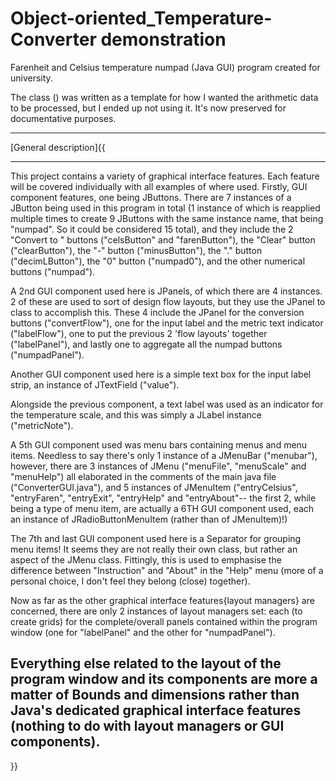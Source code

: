 # Object-oriented_Temperature-Converter demonstration
Farenheit and Celsius temperature numpad (Java GUI) program created for university.

The class (<interediate converter interface class>) was written as a template for how I wanted the arithmetic data to be processed, but I ended up not using it. It's now preserved for documentative purposes.

  
  -------------------------------------------------------------------------------------
  [General description]{{
  
------------------------------------------------------------------------
This project contains a variety of graphical interface features. Each 
feature will be covered individually with all examples of where used.
Firstly, GUI component features, one being JButtons. There are 7 
instances of a JButton being used in this program in total (1 instance 
of which is reapplied multiple times to create 9 JButtons with the 
same instance name, that being "numpad". So it could be considered 15 
total), and they include the 2 "Convert to <scale>" buttons 
("celsButton" and "farenButton"), the "Clear" button ("clearButton"), 
the "-" button ("minusButton"), the "." button ("decimLButton"), the 
"0" button ("numpad0"), and the other numerical buttons ("numpad"). 

A 2nd GUI component used here is JPanels, of which there are 4 
instances. 2 of these are used to sort of design flow layouts, but they 
use the JPanel to class to accomplish this. These 4 include the JPanel 
for the conversion buttons ("convertFlow"), one for the input label and 
the metric text indicator ("labelFlow"), one to put the previous 2 
'flow layouts' together ("labelPanel"), and lastly one to aggregate all 
the numpad buttons ("numpadPanel").

Another GUI component used here is a simple text box for the input 
label strip, an instance of JTextField ("value").

Alongside the previous component, a text label was used as an indicator 
for the temperature scale, and this was simply a JLabel instance 
("metricNote").

A 5th GUI component used was menu bars containing menus and menu items. 
Needless to say there's only 1 instance of a JMenuBar ("menubar"), 
however, there are 3 instances of JMenu ("menuFile", "menuScale" and 
"menuHelp") all elaborated in the comments of the main java file 
("ConverterGUI.java"), and 5 instances of JMenuItem ("entryCelsius", 
"entryFaren", "entryExit", "entryHelp" and "entryAbout"-- the first 2, 
while being a type of menu item, are actually a 6TH GUI component used, 
each an instance of JRadioButtonMenuItem (rather than of JMenuItem)!)

The 7th and last GUI component used here is a Separator for grouping 
menu items! It seems they are not really their own class, but rather an 
aspect of the JMenu class. Fittingly, this is used to emphasise the 
difference between "Instruction" and "About" in the "Help" menu (more 
of a personal choice, I don't feel they belong (close) together).



Now as far as the other graphical interface features{layout managers} 
are concerned, there are only 2 instances of layout managers set: each 
(to create grids) for the complete/overall panels contained within the 
program window (one for "labelPanel" and the other for "numpadPanel").

Everything else related to the layout of the program window and its 
components are more a matter of Bounds and dimensions rather than 
Java's dedicated graphical interface features (nothing to do with 
layout managers or GUI components).
------------------------------------------------------------------------
  }}

